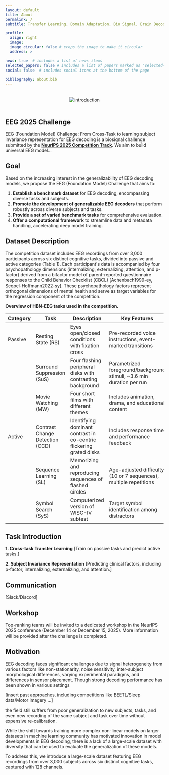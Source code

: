 ```yaml
---
layout: default
title: About
permalink: /
subtitle: Transfer Learning, Domain Adaptation, Bio Signal, Brain Decoding, Electroencephalogram, Event-Related Potential

profile:
  align: right
  image: 
  image_circular: false # crops the image to make it circular
  address: >

news: true  # includes a list of news items
selected_papers: false # includes a list of papers marked as "selected={true}"
social: false  # includes social icons at the bottom of the page

bibliography: about.bib
---
```



<div style="padding: 20px; text-align: center;">
  <img alt="introduction" src="https://braindecode.org/stable/_images/braindecode.svg" style="max-width: 100%;" />
</div>

<!-- <p>We can also cite <d-cite key="VoiceFixer-Liu2022"></d-cite> external publications.</p>

<d-math block>
  \mathbb{E}_{z \sim q_\phi(z|x)}
</d-math>

Hi <d-footnote>This is a footnote.</d-footnote> how are you?

<d-code block language="python">
import torch

if isinstance(speech_mix, np.ndarray):
    speech_mix = torch.as_tensor(speech_mix)
</d-code> -->

## EEG 2025 Challenge

EEG (Foundation Model) Challenge: From  Cross-Task to learning subject invariance representation for EEG decoding is a biosignal challenge submitted by the [**NeurIPS 2025 Competition Track**](https://neurips.cc/Conferences/2025/CompetitionTrack). We aim to build universal EEG model...

## Goal

Based on the increasing interest in the generalizability of EEG decoding models, we propose the EEG (Foundation Model) Challenge that aims to: 

1. **Establish a benchmark dataset** for EEG decoding, encompassing diverse tasks and subjects.
2. **Promote the development of generalizable EEG decoders** that perform robustly across diverse subjects and tasks.
3. **Provide a set of varied benchmark tasks** for comprehensive evaluation.
4. **Offer a computational framework** to streamline data and metadata handling, accelerating deep model training.

## Dataset Description

The competition dataset includes EEG recordings from over 3,000 participants across six distinct cognitive tasks, divided into passive and active categories (Table 1). Each participant's data is accompanied by four psychopathology dimensions (internalizing, externalizing, attention, and p-factor) derived from a bifactor model of parent-reported questionnaire responses to the Child Behavior Checklist (CBCL) [Achenbach1999-ey, Scopel-Hoffmann2022-sy]. These psychopathology factors represent orthogonal dimensions of mental health and serve as target variables for the regression component of the competition.

**Overview of HBN-EEG tasks used in the competition.**

| Category | Task                     | Description                                                   | Key Features                                                                   |
|----------|--------------------------|---------------------------------------------------------------|--------------------------------------------------------------------------------|
| Passive  | Resting State (RS)       | Eyes open/closed conditions with fixation cross               | Pre-recorded voice instructions, event-marked transitions                        |
|          | Surround Suppression (SuS)| Four flashing peripheral disks with contrasting background    | Parametrized foreground/background stimuli, ~3.6 min duration per run           |
|          | Movie Watching (MW)      | Four short films with different themes                        | Includes animation, drama, and educational content                              |
| Active   | Contrast Change Detection (CCD) | Identifying dominant contrast in co-centric flickering grated disks | Includes response time and performance feedback                               |
|          | Sequence Learning (SL)   | Memorizing and reproducing sequences of flashed circles       | Age-adjusted difficulty (10 or 7 sequences), multiple repetitions              |
|          | Symbol Search (SyS)      | Computerized version of WISC-IV subtest                       | Target symbol identification among distractors                                  |


## Task Introduction

**1. Cross-task Transfer Learning**
[Train on passive tasks and predict active tasks.]

**2. Subject Invariance Representation**
[Predicting clinical factors, including p-factor, internalizing, externalizing, and attention.]

## Communication

[Slack/Discord]

## Workshop

Top-ranking teams will be invited to a dedicated workshop in the NeurIPS 2025 conference (December 14 or December 15, 2025). More information will be provided after the challenge is completed.

<!-- ## Paper Submission

Participants may feel free to submit their system description paper to any conference. -->

## Motivation

EEG decoding faces significant challenges due to signal heterogeneity from various factors like non-stationarity, noise sensitivity, inter-subject morphological differences, varying experimental paradigms, and differences in sensor placement. Though strong decoding performance has been shown in various settings 

[insert past approaches, including competitions like BEETL/Sleep data/Motor imagery ...] 

the field still suffers from poor generalization to new subjects, tasks, and even new recording of the same subject and task over time without expensive re-calibration.

While the shift towards training more complex non-linear models on larger datasets in machine learning community has motivated innovation in model developments in EEG decoding, there is a lack of a large-scale dataset with diversity that can be used to evaluate the generalization of these models. 

To address this, we introduce a large-scale dataset featuring EEG recordings from over 3,000 subjects across six distinct cognitive tasks, captured with 128 channels.

